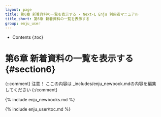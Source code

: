 ```yaml
---
layout: page
title: 第6章 新着資料の一覧を表示する - Next-L Enju 利用者マニュアル
title_short: 第6章 新着資料の一覧を表示する
group: enju_user
---
```


* Contents
{:toc}

第6章 新着資料の一覧を表示する {#section6}
==========================================

{::comment} 
注意！ ここの内容は _includes/enju_newbook.mdの内容を編集してください 
{:/comment}

{% include enju_newbooks.md %} 

{% include enju_user/toc.md %}
